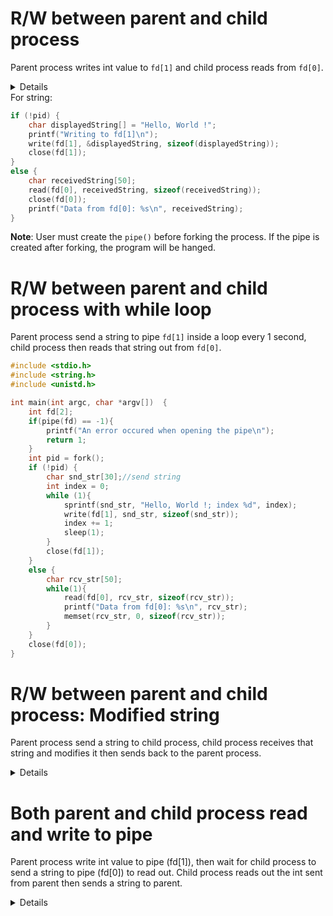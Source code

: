 # R/W between parent and child process

Parent process writes int value to ``fd[1]`` and child process reads from ``fd[0]``.
<details>
	
```c
#include <stdio.h>
#include <unistd.h>

int main()  {
	int fd[2];
	if(pipe(fd) == -1){
		printf("An error occured when opening the pipe\n");
		return 1;
	}
	int pid = fork();
	if (!pid) {
		int x = 123;
		printf("Writting to fd[1]\n");
		write(fd[1], &x, sizeof(int));
		close(fd[1]);
	}	
	else {
		int y;
		read(fd[0], &y, sizeof(int));
		close(fd[0]);
		printf("Data from fd[0] %d\n", y);
	}	
}
```
</details>
For string:

```c
if (!pid) {
	char displayedString[] = "Hello, World !";
	printf("Writing to fd[1]\n");
	write(fd[1], &displayedString, sizeof(displayedString));
	close(fd[1]);
}	
else {
	char receivedString[50];
	read(fd[0], receivedString, sizeof(receivedString));
	close(fd[0]);
	printf("Data from fd[0]: %s\n", receivedString);
}	
```

**Note**: User must create the ``pipe()`` before forking the process. If the pipe is created after forking, the program will be hanged.

# R/W between parent and child process with while loop

Parent process send a string to pipe ``fd[1]`` inside a loop every 1 second, child process then reads that string out from ``fd[0]``.

```c
#include <stdio.h>
#include <string.h>
#include <unistd.h>

int main(int argc, char *argv[])  {
	int fd[2];
	if(pipe(fd) == -1){
		printf("An error occured when opening the pipe\n");
		return 1;
	}
	int pid = fork();
	if (!pid) {
        char snd_str[30];//send string
        int index = 0;
        while (1){
            sprintf(snd_str, "Hello, World !; index %d", index);
            write(fd[1], snd_str, sizeof(snd_str));
            index += 1;
            sleep(1);
        }
        close(fd[1]);
    }	
    else {
        char rcv_str[50];
        while(1){
            read(fd[0], rcv_str, sizeof(rcv_str));
            printf("Data from fd[0]: %s\n", rcv_str);
            memset(rcv_str, 0, sizeof(rcv_str));
        }
    }	
    close(fd[0]);
}
```

# R/W between parent and child process: Modified string

Parent process send a string to child process, child process receives that string and modifies it then sends back to the parent process.
<details>
	
```c
#include <stdio.h>
#include <unistd.h>
#include <sys/wait.h>

int main(int argc, char *argv[])  {
	int fd[2];
	if(pipe(fd) == -1){
		printf("An error occured when opening the pipe\n");
		return 1;
	}
	int pid = fork();
	char originMessage[] = "Message";
	
	char receivedString[100];
	char sendString[100];
	if (!pid){
		if (read(fd[0], receivedString, sizeof(receivedString)) == -1) printf("Unable to read data from fd[0]");
		else {
			printf("Execute 1\n");
			sprintf(sendString, "%s: Message from forked process send back to origin message", receivedString);
		}
		if (write(fd[1], sendString, sizeof(sendString)) == -1) printf("Unable to write data to fd[1]");
		else printf("Execute 2\n");
	} else {
		if (write(fd[1], originMessage, sizeof(originMessage)) == -1) printf("Unable to write data to fd[1]");
		wait(NULL);
		if (read(fd[0], receivedString, sizeof(receivedString)) == -1) printf("Unable to read data from fd[0]");	
		else printf("Data from fd[0]: %s\n", receivedString);
	}

	close(fd[1]);
	close(fd[0]);
}
```
</details>

# Both parent and child process read and write to pipe
Parent process write int value to pipe (fd[1]), then wait for child process to send a string to pipe (fd[0]) to read out. Child process reads out the int sent from parent then sends a string to parent.
<details>

```c
#include <stdio.h>
#include <unistd.h>

int main() {
	int fd[2];
	if(pipe(fd) == -1){
		printf("An error occured when opening the pipe\n");
		return 1;
	}
	int pid = fork();
	if (!pid) {
		int x = 123;
		printf("Writting to fd[1]\n");
		write(fd[1], &x, sizeof(int));
		
        sleep(1);// There must be sleep() to give time for child process to read out data

        char buffer[50];
        read(fd[0], buffer, sizeof(buffer));
        printf("%s\n", buffer);
        close(fd[0]);
	}	
	else {
		int y;
		read(fd[0], &y, sizeof(int));
		
		printf("Data from fd[0] %d\n", y);

        sleep(1);// Should have sleep() for child process to end at the same time with parent
        char child_str[] = "Child process write to parent";
        write(fd[1], child_str, sizeof(child_str));
        close(fd[1]);
	}	
}
```
</details>
